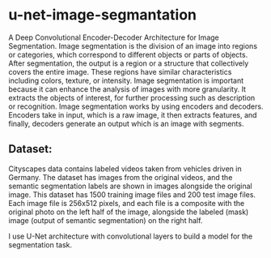 # u-net-image-segmantation
A Deep Convolutional Encoder-Decoder Architecture for Image Segmentation.
Image segmentation is the division of an image into regions or categories, which
correspond to different objects or parts of objects. After segmentation, the output is
a region or a structure that collectively covers the entire image. These regions have
similar characteristics including colors, texture, or intensity. Image segmentation is
important because it can enhance the analysis of images with more granularity. It
extracts the objects of interest, for further processing such as description or
recognition.
Image segmentation works by using encoders and decoders. Encoders take in
input, which is a raw image, it then extracts features, and finally, decoders generate
an output which is an image with segments.

## Dataset:
Cityscapes data contains labeled videos taken from vehicles driven in Germany.
The dataset has images from the original videos, and the semantic segmentation
labels are shown in images alongside the original image.
This dataset has 1500 training image files and 200 test image files. Each image file
is 256x512 pixels, and each file is a composite with the original photo on the left
half of the image, alongside the labeled (mask) image (output of semantic
segmentation) on the right half.

I use U-Net architecture with
convolutional layers to build a model for the segmentation task.
